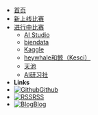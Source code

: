 * [首页](/)
* [新上线比赛](new_competition.md)  
* [进行中比赛](competition/)
  * [AI Studio](competition/AI_Studio.md)
  * [biendata](competition/biendata.md)
  * [Kaggle](competition/Kaggle.md)
  * [heywhale和鲸（Kesci）](competition/heywhale和鲸（Kesci）.md)
  * [天池](competition/天池.md)
  * [AI研习社](competition/AI研习社.md)
* **Links**
* [![Github](https://icongram.jgog.in/devicon/github-original.svg?color=808080&size=16)Github](https://github.com/LogicJake/MLCompetitionHub)
* [![RSS](https://icongram.jgog.in/simple/rss.svg?colored&size=16)RSS](https://www.logicjake.xyz/MLCompetitionHub/rss.xml)
* [![Blog](https://icongram.jgog.in/clarity/pencil.svg?size=16)Blog](https://www.logicjake.xyz)